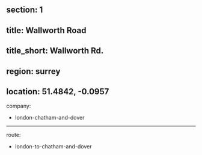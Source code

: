 section: 1
----
title: Wallworth Road
----
title_short: Wallworth Rd.
----
region: surrey
----
location: 51.4842, -0.0957
----
company:
- london-chatham-and-dover
----
route:
- london-to-chatham-and-dover
